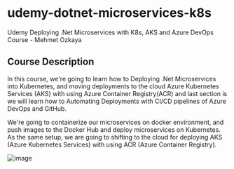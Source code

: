 # udemy-dotnet-microservices-k8s
Udemy Deploying .Net Microservices with K8s, AKS and Azure DevOps Course - Mehmet Ozkaya

## Course Description

In this course, we're going to learn how to Deploying .Net Microservices into Kubernetes, and moving deployments to the cloud Azure Kubernetes Services (AKS) with using Azure Container Registry(ACR) and last section is we will learn how to Automating Deployments with CI/CD pipelines of Azure DevOps and GitHub.

We're going to containerize our microservices on docker environment, and push images to the Docker Hub and deploy microservices on Kubernetes. As the same setup, we are going to shifting to the cloud for deploying AKS (Azure Kubernetes Services) with using ACR (Azure Container Registry).

![image](https://github.com/user-attachments/assets/590f4151-7a21-445d-8197-61a147aa9b9e)
